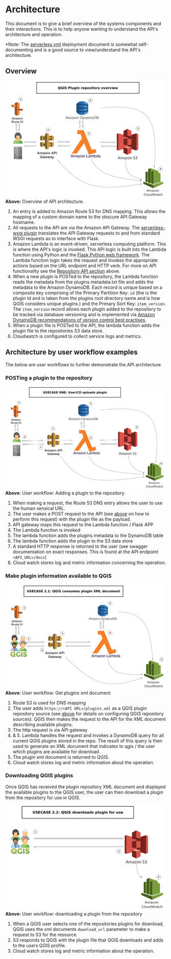 # Architecture
This document is to give a brief overview of the systems components and their interactions.
This is to help anyone wanting to understand the API's architecture and operation. 

\*Note: The [serverless.yml](/serverless.yml) deployment document is somewhat self-documenting
and is a good source to view/understand the API's architecture. 

## Overview
![image](/documentation/overview.png)
**Above:** Overview of API architecture.  
 
1. An entry is added to Amazon Route 53 for DNS mapping. This allows the mapping of a custom 
domain name to the 
obscure API Gateway hostname.
2. All requests to the API are via the Amazon API Gateway. The 
[serverless-wsgi plugin](https://www.npmjs.com/package/serverless-wsgi) translates the 
API Gateway requests to and from standard WSGI requests as to interface with Flask.
3. Amazon Lambda is an event-driven, serverless computing platform. This is where the API's
 logic is invoked. This API logic is built into the Lambda function using Python and the 
 [Flask Python web framework](https://www.palletsprojects.com/p/flask/). The Lambda function 
 logic takes the request and invokes the appropriate actions based on the URL endpoint and
  HTTP verb. For more on API functionality see the [Repository API section](https://github.com/linz/s3-qgis-plugin-repo/tree/developer-docs#repository-api) 
  above.
4. When a new plugin is POSTed to the repository, the Lambda function reads the metadata 
from the plugins metadata.txt file and adds the metadata to the Amazon DynamoDB. 
Each record is unique based on a composite key comprising of the  Primary Partition Key: `id` 
(the is the plugin Id and is taken from the plugins root  directory name and is how QGIS 
considers unique plugins.) and the Primary Sort Key: `item_version`. The `item_version` record 
allows each plugin added to the repository  to be tracked via database versioning and is 
implemented via [Amazon DynamoDB recommendations of version control best practises](https://docs.aws.amazon.com/amazondynamodb/latest/developerguide/bp-sort-keys.html#bp-sort-keys-version-control).
5. When a plugin file is POSTed to the API, the lambda function adds the plugin file to the
repositories S3 data store. 
6. Cloudwatch is configured to collect service logs and metrics. 

## Architecture by user workflow examples
The below are user workflows to further demonstrate the API architecture 

### POSTing a plugin to the repository

![image](/documentation/postplugin.png)
**Above:** User workflow: Adding a plugin to the repository

1. When making a request, the Route 53 DNS entry allows the user to use the human sensical URL.
2. The user makes a POST request to the API (see [above](https://github.com/linz/s3-qgis-plugin-repo/tree/developer-docs#repository-api) 
on how to perform this request) with the plugin file as the payload. 
3. API gateway maps this request to the Lambda function / Flask APP
4. The Lambda function is invoked
5. The lambda function adds the plugins metadata to the DynamoDB table
6. The lambda function adds the plugin to the S3 data store
7. A standard HTTP response is returned to the user (see swagger documentation on exact responses.
This is found at the API endpoint `<API_URL>/docs`)
8. Cloud watch stores log and metric information concerning the operation.

### Make plugin information available to QGIS

![image](/documentation/getxml.png)
**Above:** User workflow: Get plugins xml document

1. Route S3 is used for DNS mapping
2. The user adds `https://<API URL>/plugins.xml` as a QGIS plugin repository source (see [above](https://github.com/linz/s3-qgis-plugin-repo/tree/developer-docs#consuming-the-qgis-plugins) 
for details on configuring QGIS repository sources). QGIS then makes the request to the 
API for the XML document describing available plugins. 
3. The http request is via API gateway
4. & 5. Lambda handles the request and invokes a DynamoDB query for all current QGIS plugins stored 
in the repo. The result of this query is then used to generate an XML document that 
indicates to qgis / the user which plugins are available for download.
6. The plugin xml document is returned to QGIS.
7. Cloud watch stores log and metric information about the operation.


### Downloading QGIS plugins
Once QGIS has received the plugin repository XML document and displayed the available plugins
 to the QGIS user, the user can then download a plugin from the repository for use in QGIS. 

![image](/documentation/download_plugin.png)
**Above:** User workflow: downloading a plugin from the repository


1. When a QGIS user selects one of the repositories plugins for download, QGIS uses the 
xml documents `download_url` parameter to make a request to S3 for the resource.
2. S3 responds to QGIS with the plugin file that QGIS downloads and adds to the users QGIS 
profile. 
3. Cloud watch stores log and metric information about the operation.

